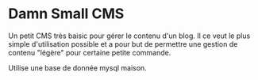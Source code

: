 # Damn Small CMS

Un petit CMS très baisic pour gérer le contenu d'un blog. Il ce veut le plus simple d'utilisation possible et a pour but de permettre une gestion de contenu "légère" pour certaine petite commande.

Utilise une base de donnée mysql maison.
